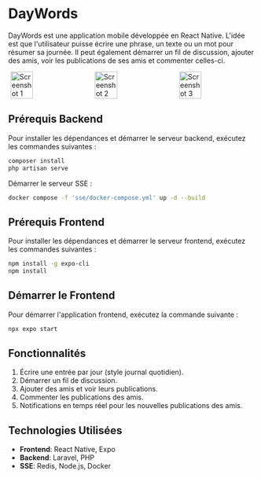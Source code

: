 # DayWords

DayWords est une application mobile développée en React Native. L'idée est que l'utilisateur puisse écrire une phrase, un texte ou un mot pour résumer sa journée. Il peut également démarrer un fil de discussion, ajouter des amis, voir les publications de ses amis et commenter celles-ci.

<div style="display: flex; justify-content: space-around; align-items: center; gap: 10px;">
    <img src="https://mateocarciu.github.io/images/DayWordsHomePage.webp" alt="Screenshot 1" style="width: 30%; height: auto;">
        <img src="https://mateocarciu.github.io/images/DayWordsDetail.webp" alt="Screenshot 2" style="width: 30%; height: auto;">
    <img src="https://mateocarciu.github.io/images/DayWordsFriends.webp" alt="Screenshot 3" style="width: 30%; height: auto;">
</div>

## Prérequis Backend

Pour installer les dépendances et démarrer le serveur backend, exécutez les commandes suivantes :

```sh
composer install
php artisan serve
```

Démarrer le serveur SSE :

```sh
docker compose -f 'sse/docker-compose.yml' up -d --build
```

## Prérequis Frontend

Pour installer les dépendances et démarrer le serveur frontend, exécutez les commandes suivantes :

```sh
npm install -g expo-cli
npm install
```

## Démarrer le Frontend

Pour démarrer l'application frontend, exécutez la commande suivante :

```sh
npx expo start
```

## Fonctionnalités

1. Écrire une entrée par jour (style journal quotidien).
2. Démarrer un fil de discussion.
3. Ajouter des amis et voir leurs publications.
4. Commenter les publications des amis.
5. Notifications en temps réel pour les nouvelles publications des amis.

## Technologies Utilisées

- **Frontend**: React Native, Expo
- **Backend**: Laravel, PHP
- **SSE**: Redis, Node.js, Docker
